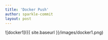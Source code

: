 ```yaml
---
title: 'Docker Push'
author: sparkle-commit
layout: post
---
```

![docker1]({{ site.baseurl }}/images/docker1.png)
